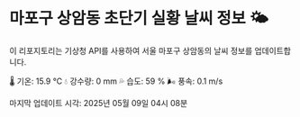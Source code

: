 
# 마포구 상암동 초단기 실황 날씨 정보 🌤️

이 리포지토리는 기상청 API를 사용하여 서울 마포구 상암동의 날씨 정보를 업데이트합니다. 

🌡️ 기온: 15.9 ℃
💧 강수량: 0 mm
💦 습도: 59 %
🌬️ 풍속: 0.1 m/s

마지막 업데이트 시각: 2025년 05월 09일 04시 08분    
